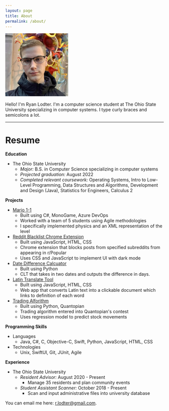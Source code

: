 ```yaml
---
layout: page
title: About
permalink: /about/
---
```


<img src="/images/me.JPG" alt="photo of me" width="200px"/>

Hello! I'm Ryan Lodter. I'm a computer science student at The Ohio State University specializing in computer systems. I type curly braces and semicolons a lot.

<hr/>

# Resume

**Education**
- The Ohio State University
    - *Major:* B.S. in Computer Science specializing in computer systems
    - *Projected graduation:* August 2022
    - *Completed relevant coursework:* Operating Systems, Intro to Low-Level Programming, Data Structures and Algorithms, Development and
    Design (Java), Statistics for Engineers, Calculus 2

**Projects**
- [Mario 1-1]()
    - Built using C#, MonoGame, Azure DevOps
    - Worked with a team of 5 students using Agile methodologies
    - I specifically implemented physics and an XML representation of the level
- [Reddit Blacklist Chrome Extension]()
    - Built using JavaScript, HTML, CSS
    - Chrome extension that blocks posts from specified subreddits from appearing in r/Popular
    - Uses CSS and JavaScript to implement UI with dark mode
- [Date Difference Calcuator]()
    - Built using Python
    - CLT that takes in two dates and outputs the difference in days.
- [Latin Translate Tool]()
    - Built using JavaScript, HTML, CSS
    - Web app that converts Latin text into a clickable document which links to definition of each word
- [Trading Alforithm]()
    - Built using Python, Quantopian
    - Trading algorithm entered into Quantopian's contest
    - Uses regression model to predict stock movements

**Programming Skills**
- Languages
    - Java, C#, C, Objective-C, Swift, Python, JavaScript, HTML, CSS
- Technologies
    - Unix, SwiftUI, Git, JUnit, Agile

**Experience**
- The Ohio State University
    - *Resident Advisor:* August 2020 - Present
        - Manage 35 residents and plan community events
    - *Student Assistant Scanner:* October 2018 - Present
        - Scan and input administrative files into university database

You can email me here:  [r.lodter@gmail.com](mailto:rlodter@gmail.com).
